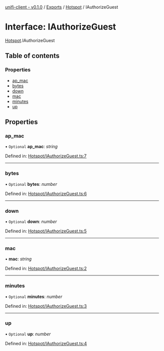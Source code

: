 [unifi-client - v0.1.0](../README.md) / [Exports](../modules.md) / [Hotspot](../modules/hotspot.md) / IAuthorizeGuest

# Interface: IAuthorizeGuest

[Hotspot](../modules/hotspot.md).IAuthorizeGuest

## Table of contents

### Properties

- [ap\_mac](hotspot.iauthorizeguest.md#ap_mac)
- [bytes](hotspot.iauthorizeguest.md#bytes)
- [down](hotspot.iauthorizeguest.md#down)
- [mac](hotspot.iauthorizeguest.md#mac)
- [minutes](hotspot.iauthorizeguest.md#minutes)
- [up](hotspot.iauthorizeguest.md#up)

## Properties

### ap\_mac

• `Optional` **ap\_mac**: *string*

Defined in: [Hotspot/IAuthorizeGuest.ts:7](https://github.com/thib3113/unifi-client/blob/a5b15ed/src/Hotspot/IAuthorizeGuest.ts#L7)

___

### bytes

• `Optional` **bytes**: *number*

Defined in: [Hotspot/IAuthorizeGuest.ts:6](https://github.com/thib3113/unifi-client/blob/a5b15ed/src/Hotspot/IAuthorizeGuest.ts#L6)

___

### down

• `Optional` **down**: *number*

Defined in: [Hotspot/IAuthorizeGuest.ts:5](https://github.com/thib3113/unifi-client/blob/a5b15ed/src/Hotspot/IAuthorizeGuest.ts#L5)

___

### mac

• **mac**: *string*

Defined in: [Hotspot/IAuthorizeGuest.ts:2](https://github.com/thib3113/unifi-client/blob/a5b15ed/src/Hotspot/IAuthorizeGuest.ts#L2)

___

### minutes

• `Optional` **minutes**: *number*

Defined in: [Hotspot/IAuthorizeGuest.ts:3](https://github.com/thib3113/unifi-client/blob/a5b15ed/src/Hotspot/IAuthorizeGuest.ts#L3)

___

### up

• `Optional` **up**: *number*

Defined in: [Hotspot/IAuthorizeGuest.ts:4](https://github.com/thib3113/unifi-client/blob/a5b15ed/src/Hotspot/IAuthorizeGuest.ts#L4)
